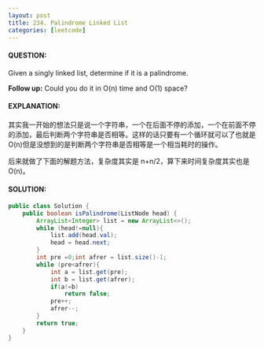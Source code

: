 ```yaml
---
layout: post
title: 234. Palindrome Linked List
categories: [leetcode]
---
```


#### QUESTION:

Given a singly linked list, determine if it is a palindrome.

**Follow up:**
Could you do it in O(n) time and O(1) space?

#### EXPLANATION:

其实我一开始的想法只是说一个字符串，一个在后面不停的添加，一个在前面不停的添加，最后判断两个字符串是否相等。这样的话只要有一个循环就可以了也就是O(n)但是没想到的是判断两个字符串是否相等是一个相当耗时的操作。

后来就做了下面的解题方法，复杂度其实是 n+n/2，算下来时间复杂度其实也是O(n)。



#### SOLUTION:

```java
public class Solution {
    public boolean isPalindrome(ListNode head) {
        ArrayList<Integer> list = new ArrayList<>();
        while (head!=null){
            list.add(head.val);
            head = head.next;
        }
        int pre =0;int afrer = list.size()-1;
        while (pre<afrer){
            int a = list.get(pre);
            int b = list.get(afrer);
            if(a!=b)
                return false;
            pre++;
            afrer--;
        }
        return true;
    }
}
```

